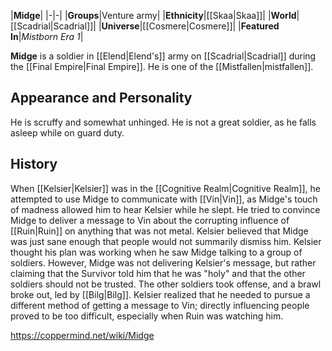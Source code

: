|**Midge**|
|-|-|
|**Groups**|Venture army|
|**Ethnicity**|[[Skaa\|Skaa]]|
|**World**|[[Scadrial\|Scadrial]]|
|**Universe**|[[Cosmere\|Cosmere]]|
|**Featured In**|*Mistborn Era 1*|

**Midge** is a soldier in [[Elend\|Elend's]] army on [[Scadrial\|Scadrial]] during the [[Final Empire\|Final Empire]]. He is one of the [[Mistfallen\|mistfallen]].

## Appearance and Personality
He is scruffy and somewhat unhinged. He is not a great soldier, as he falls asleep while on guard duty.

## History
When [[Kelsier\|Kelsier]] was in the [[Cognitive Realm\|Cognitive Realm]], he attempted to use Midge to communicate with [[Vin\|Vin]], as Midge's touch of madness allowed him to hear Kelsier while he slept. He tried to convince Midge to deliver a message to Vin about the corrupting influence of [[Ruin\|Ruin]] on anything that was not metal. Kelsier believed that Midge was just sane enough that people would not summarily dismiss him.
Kelsier thought his plan was working when he saw Midge talking to a group of soldiers. However, Midge was not delivering Kelsier's message, but rather claiming that the Survivor told him that he was "holy" and that the other soldiers should not be trusted. The other soldiers took offense, and a brawl broke out, led by [[Bilg\|Bilg]]. Kelsier realized that he needed to pursue a different method of getting a message to Vin; directly influencing people proved to be too difficult, especially when Ruin was watching him.



https://coppermind.net/wiki/Midge